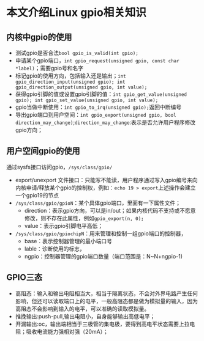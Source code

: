 # 本文介绍Linux gpio相关知识
## 内核中gpio的使用
- 测试gpio是否合法`bool gpio_is_valid(int gpio);`
- 申请某个gpio端口，`int gpio_request(unsigned gpio, const char *label)`；需要gpio号和名字
- 标记gpio的使用方向，包括输入还是输出；`int gpio_direction_input(unsigned gpio); int gpio_direction_output(unsigned gpio, int value);`
- 获得gpio引脚的值或设置gpio引脚的值：`int gpio_get_value(unsigned gpio); int gpio_set_value(unsigned gpio, int value);`
- gpio当做中断使用：`int gpio_to_irq(unsigned gpio);`返回中断编号
- 导出gpio端口到用户空间：`int gpio_export(unsigned gpio, bool direction_may_change)`;`direction_may_change`:表示是否允许用户程序修改gpio方向；
## 用户空间gpio的使用
通过sysfs接口访问gpio，`/sys/class/gpio/`
- export/unexport 文件接口：只能写不能读，用户程序通过写入gpio编号来向内核申请/释放某个gpio的控制权，例如：`echo 19 > export`上述操作会建立一个gpio19的节点
- `/sys/class/gpio/gpioN`：某个具体gpio端口，里面有一下属性文件；
    - direction：表示gpio方向，可以是in/out；如果内核代码不支持或不愿意修改，则不存在此属性，例如`gpio_export(n, 0);`
    - value：表示gpio引脚电平高低；
- `/sys/class/gpio/gpiochipN`：用来管理和控制一组gpio端口的控制器，
    - base：表示控制器管理的最小端口号
    - lable：诊断使用的标志，
    - ngpio：控制器管理的gpio端口数量（端口范围是：N~N+ngpio-1)
## GPIO三态
- 高阻态：输入和输出电阻相当大，相当于隔离状态，不会对外界电路产生任何影响，但还可以读取端口上的电平，一般高阻态都是做为模拟量的输入，因为高阻态不会影响到输入的电平，可以准确的读取模拟量。
- 推挽输出:push-pull,输出电阻小，自身能够输出高低电平；
- 开漏输出:oc，输出端相当于三极管的集电极，要得到高电平状态需要上拉电阻；吸收电流能力强相对强（20mA）；

